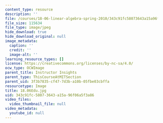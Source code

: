 ```yaml
---
content_type: resource
description: ''
file: /courses/18-06-linear-algebra-spring-2010/343c91fc58073643a15a96f06a5f3a86_18.06Edu.jpg
file_size: 115634
file_type: image/jpeg
hide_download: true
hide_download_original: null
image_metadata:
  caption: ''
  credit: ''
  image-alt: ''
learning_resource_types: []
license: https://creativecommons.org/licenses/by-nc-sa/4.0/
ocw_type: OCWImage
parent_title: Instructor Insights
parent_type: ThisCourseAtMITSection
parent_uid: 3f3b7835-cf47-7d3b-a10b-05fbe03cbffa
resourcetype: Image
title: 18.06Edu.jpg
uid: 343c91fc-5807-3643-a15a-96f06a5f3a86
video_files:
  video_thumbnail_file: null
video_metadata:
  youtube_id: null
---
```

